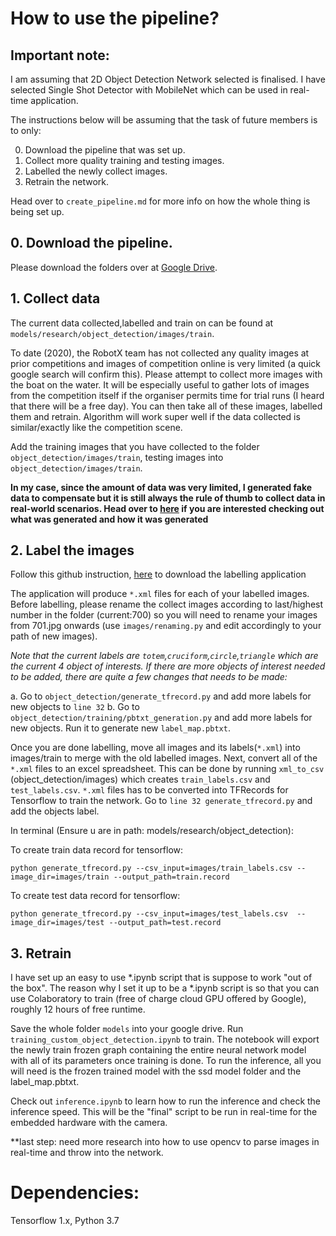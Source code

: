 # How to use the pipeline?

## Important note:


I am assuming that 2D Object Detection Network selected is finalised. I have selected Single Shot Detector with MobileNet which can be used in real-time application.

The instructions below will be assuming that the task of future members is to only:

0. Download the pipeline that was set up.
1. Collect more quality training and testing images.
2. Labelled the newly collect images.
3. Retrain the network.

Head over to `create_pipeline.md` for more info on how the whole thing is being set up.


## 0. Download the pipeline.

Please download the folders over at [Google Drive]().


## 1. Collect data

The current data collected,labelled and train on can be found at `models/research/object_detection/images/train`.

To date (2020), the RobotX team has not collected any quality images at prior competitions and images of competition online is very limited (a quick google search will confirm this). Please attempt to collect more images with the boat on the water. It will be especially useful to gather lots of images from the competition itself if the organiser permits time for trial runs (I heard that there will be a free day). You can then take all of these images, labelled them and retrain. Algorithm will work super well if the data collected is similar/exactly like the competition scene.

Add the training images that you have collected to the folder `object_detection/images/train`, testing images into `object_detection/images/train`.

**In my case, since the amount of data was very limited, I generated fake data to compensate but it is still always the rule of thumb to collect data in real-world scenarios. Head over to [here]() if you are interested checking out what was generated and how it was generated**

## 2. Label the images

Follow this github instruction, [here](https://github.com/tzutalin/labelImg) to download the labelling application

The application will produce `*.xml` files for each of your labelled images. Before labelling, please rename the collect images according to 
last/highest number in the folder (current:700) so you will need to rename your images from 701.jpg onwards (use `images/renaming.py` and edit accordingly to your path of new images). 

*Note that the current labels are `totem`,`cruciform`,`circle`,`triangle` which are the current 4 object of interests. If there are more objects of interest needed to be added, there are quite a few changes that needs to be made:*

a. Go to `object_detection/generate_tfrecord.py` and add more labels for new objects to `line 32`
b. Go to `object_detection/training/pbtxt_generation.py` and add more labels for new objects. Run it to generate new `label_map.pbtxt`.

Once you are done labelling, move all images and its labels(`*.xml`) into images/train to merge with the old labelled images. Next, convert all of the `*.xml` files to an excel spreadsheet. This can be done by running `xml_to_csv` (object_detection/images) which creates `train_labels.csv` and `test_labels.csv`. `*.xml` files has to be converted into TFRecords for Tensorflow to train the network. Go to `line 32 generate_tfrecord.py` and add the objects label.

In terminal (Ensure u are in path: models/research/object_detection): 

To create train data record for tensorflow:

```
python generate_tfrecord.py --csv_input=images/train_labels.csv --image_dir=images/train --output_path=train.record
```

To create test data record for tensorflow:

```
python generate_tfrecord.py --csv_input=images/test_labels.csv  --image_dir=images/test --output_path=test.record

```

## 3. Retrain

I have set up an easy to use *.ipynb script that is suppose to work "out of the box". The reason why I set it up to be a *.ipynb script is so that you can use Colaboratory to train (free of charge cloud GPU offered by Google), roughly 12 hours of free runtime.

Save the whole folder `models` into your google drive. Run `training_custom_object_detection.ipynb` to train. The notebook will export the newly train frozen graph containing the entire neural network model with all of its parameters once training is done. To run the inference, all you will need is the frozen trained model with the ssd model folder and the label_map.pbtxt. 

Check out `inference.ipynb` to learn how to run the inference and check the inference speed. This will be the "final" script to be run in real-time for the embedded hardware with the camera.

**last step: need more research into how to use opencv to parse images in real-time and throw into the network.


# Dependencies:

Tensorflow 1.x, Python 3.7
